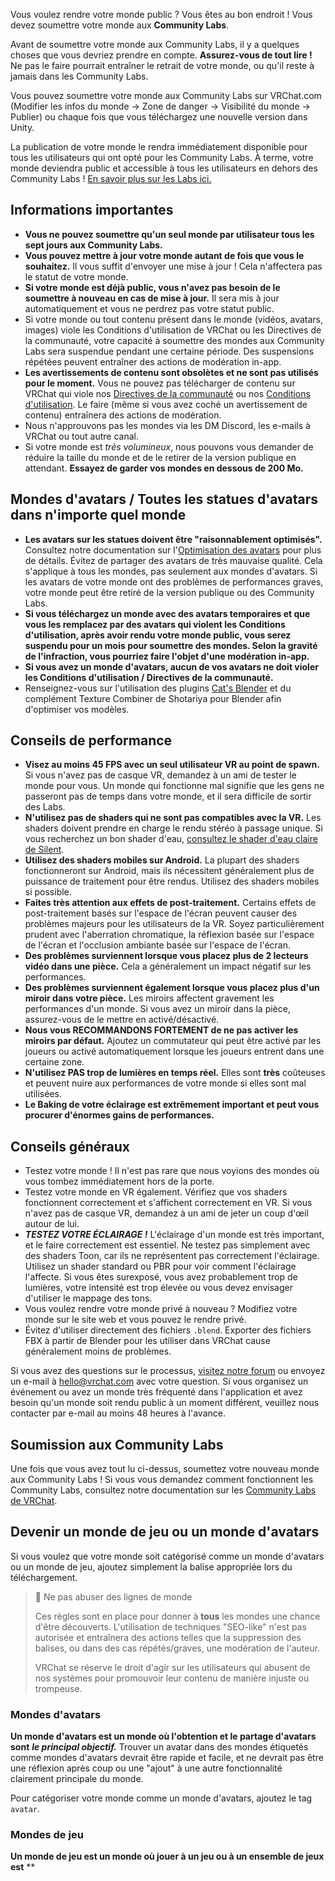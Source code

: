 

Vous voulez rendre votre monde public ? Vous êtes au bon endroit ! Vous devez soumettre votre monde aux **Community Labs**.

Avant de soumettre votre monde aux Community Labs, il y a quelques choses que vous devriez prendre en compte. **Assurez-vous de tout lire !** Ne pas le faire pourrait entraîner le retrait de votre monde, ou qu'il reste à jamais dans les Community Labs.

Vous pouvez soumettre votre monde aux Community Labs sur VRChat.com (Modifier les infos du monde -> Zone de danger -> Visibilité du monde -> Publier) ou chaque fois que vous téléchargez une nouvelle version dans Unity.

La publication de votre monde le rendra immédiatement disponible pour tous les utilisateurs qui ont opté pour les Community Labs. À terme, votre monde deviendra public et accessible à tous les utilisateurs en dehors des Community Labs ! [En savoir plus sur les Labs ici.](https://docs.vrchat.com/docs/vrchat-community-labs)

## Informations importantes

- **Vous ne pouvez soumettre qu'un seul monde par utilisateur tous les sept jours aux Community Labs.**
- **Vous pouvez mettre à jour votre monde autant de fois que vous le souhaitez.** Il vous suffit d'envoyer une mise à jour ! Cela n'affectera pas le statut de votre monde.
- **Si votre monde est déjà public, vous n'avez pas besoin de le soumettre à nouveau en cas de mise à jour.** Il sera mis à jour automatiquement et vous ne perdrez pas votre statut public.
- Si votre monde ou tout contenu présent dans le monde (vidéos, avatars, images) viole les Conditions d'utilisation de VRChat ou les Directives de la communauté, votre capacité à soumettre des mondes aux Community Labs sera suspendue pendant une certaine période. Des suspensions répétées peuvent entraîner des actions de modération in-app.
- **Les avertissements de contenu sont obsolètes et ne sont pas utilisés pour le moment.** Vous ne pouvez pas télécharger de contenu sur VRChat qui viole nos [Directives de la communauté](https://vrchat.com/community-guidelines) ou nos [Conditions d'utilisation](https://vrchat.com/legal). Le faire (même si vous avez coché un avertissement de contenu) entraînera des actions de modération.
- Nous n'approuvons pas les mondes via les DM Discord, les e-mails à VRChat ou tout autre canal.
- Si votre monde est _très volumineux_, nous pouvons vous demander de réduire la taille du monde et de le retirer de la version publique en attendant. **Essayez de garder vos mondes en dessous de 200 Mo.**

## Mondes d'avatars / Toutes les statues d'avatars dans n'importe quel monde

- **Les avatars sur les statues doivent être "raisonnablement optimisés".** Consultez notre documentation sur l'[Optimisation des avatars](/avatars/avatar-optimizing-tips) pour plus de détails.
  Évitez de partager des avatars de très mauvaise qualité. Cela s'applique à tous les mondes, pas seulement aux mondes d'avatars. Si les avatars de votre monde ont des problèmes de performances graves, votre monde peut être retiré de la version publique ou des Community Labs.
- **Si vous téléchargez un monde avec des avatars temporaires et que vous les remplacez par des avatars qui violent les Conditions d'utilisation, après avoir rendu votre monde public, vous serez suspendu pour un mois pour soumettre des mondes. Selon la gravité de l'infraction, vous pourriez faire l'objet d'une modération in-app.**
- **Si vous avez un monde d'avatars, aucun de vos avatars ne doit violer les Conditions d'utilisation / Directives de la communauté.**
- Renseignez-vous sur l'utilisation des plugins [Cat's Blender](https://github.com/absolute-quantum/cats-blender-plugin) et du complément Texture Combiner de Shotariya pour Blender afin d'optimiser vos modèles.

## Conseils de performance

- **Visez au moins 45 FPS avec un seul utilisateur VR au point de spawn.** Si vous n'avez pas de casque VR, demandez à un ami de tester le monde pour vous. Un monde qui fonctionne mal signifie que les gens ne passeront pas de temps dans votre monde, et il sera difficile de sortir des Labs.
- **N'utilisez pas de shaders qui ne sont pas compatibles avec la VR.** Les shaders doivent prendre en charge le rendu stéréo à passage unique. Si vous recherchez un bon shader d'eau, [consultez le shader d'eau claire de Silent](https://gitlab.com/s-ilent/clear-water).
- **Utilisez des shaders mobiles sur Android.** La plupart des shaders fonctionneront sur Android, mais ils nécessitent généralement plus de puissance de traitement pour être rendus. Utilisez des shaders mobiles si possible.
- **Faites très attention aux effets de post-traitement.** Certains effets de post-traitement basés sur l'espace de l'écran peuvent causer des problèmes majeurs pour les utilisateurs de la VR. Soyez particulièrement prudent avec l'aberration chromatique, la réflexion basée sur l'espace de l'écran et l'occlusion ambiante basée sur l'espace de l'écran.
- **Des problèmes surviennent lorsque vous placez plus de 2 lecteurs vidéo dans une pièce.** Cela a généralement un impact négatif sur les performances.
- **Des problèmes surviennent également lorsque vous placez plus d'un miroir dans votre pièce.** Les miroirs affectent gravement les performances d'un monde. Si vous avez un miroir dans la pièce, assurez-vous de le mettre en activé/désactivé.
- **Nous vous RECOMMANDONS FORTEMENT de ne pas activer les miroirs par défaut.** Ajoutez un commutateur qui peut être activé par les joueurs ou activé automatiquement lorsque les joueurs entrent dans une certaine zone.
- **N'utilisez PAS trop de lumières en temps réel.** Elles sont **très** coûteuses et peuvent nuire aux performances de votre monde si elles sont mal utilisées.
- **Le Baking de votre éclairage est extrêmement important et peut vous procurer d'énormes gains de performances.**

## Conseils généraux

- Testez votre monde ! Il n'est pas rare que nous voyions des mondes où vous tombez immédiatement hors de la porte.
- Testez votre monde en VR également. Vérifiez que vos shaders fonctionnent correctement et s'affichent correctement en VR. Si vous n'avez pas de casque VR, demandez à un ami de jeter un coup d'œil autour de lui.
- **_TESTEZ VOTRE ÉCLAIRAGE !_** L'éclairage d'un monde est très important, et le faire correctement est essentiel. Ne testez pas simplement avec des shaders Toon, car ils ne représentent pas correctement l'éclairage. Utilisez un shader standard ou PBR pour voir comment l'éclairage l'affecte. Si vous êtes surexposé, vous avez probablement trop de lumières, votre intensité est trop élevée ou vous devez envisager d'utiliser le mappage des tons.
- Vous voulez rendre votre monde privé à nouveau ? Modifiez votre monde sur le site web et vous pouvez le rendre privé.
- Évitez d'utiliser directement des fichiers `.blend`. Exporter des fichiers FBX à partir de Blender pour les utiliser dans VRChat cause généralement moins de problèmes.

Si vous avez des questions sur le processus, [visitez notre forum](https://ask.vrchat.com/c/worlds/27) ou envoyez un e-mail à hello@vrchat.com avec votre question. Si vous organisez un événement ou avez un monde très fréquenté dans l'application et avez besoin qu'un monde soit rendu public à un moment différent, veuillez nous contacter par e-mail au moins 48 heures à l'avance.

## Soumission aux Community Labs

Une fois que vous avez tout lu ci-dessus, soumettez votre nouveau monde aux Community Labs ! Si vous vous demandez comment fonctionnent les Community Labs, consultez notre documentation sur les [Community Labs de VRChat](https://docs.vrchat.com/docs/vrchat-community-labs).

## Devenir un monde de jeu ou un monde d'avatars

Si vous voulez que votre monde soit catégorisé comme un monde d'avatars ou un monde de jeu, ajoutez simplement la balise appropriée lors du téléchargement.

> 🚧 Ne pas abuser des lignes de monde
>
> Ces règles sont en place pour donner à **tous** les mondes une chance d'être découverts. L'utilisation de techniques "SEO-like" n'est pas autorisée et entraînera des actions telles que la suppression des balises, ou dans des cas répétés/graves, une modération de l'auteur.
>
> VRChat se réserve le droit d'agir sur les utilisateurs qui abusent de nos systèmes pour promouvoir leur contenu de manière injuste ou trompeuse.

### Mondes d'avatars

**Un monde d'avatars est un monde où l'obtention et le partage d'avatars sont** **_le principal objectif._** Trouver un avatar dans des mondes étiquetés comme mondes d'avatars devrait être rapide et facile, et ne devrait pas être une réflexion après coup ou une "ajout" à une autre fonctionnalité clairement principale du monde.

Pour catégoriser votre monde comme un monde d'avatars, ajoutez le tag `avatar`.

### Mondes de jeu

**Un monde de jeu est un monde où jouer à un jeu ou à un ensemble de jeux est** **